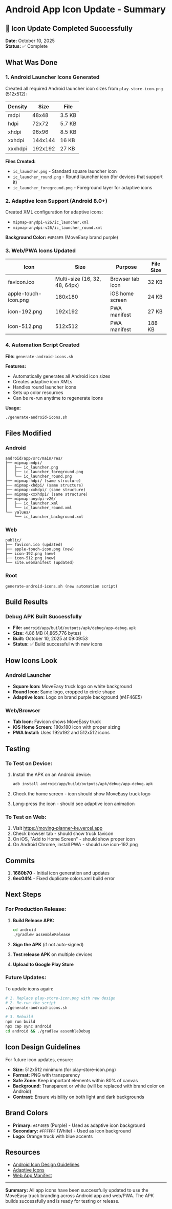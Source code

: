 # Android App Icon Update - Summary

## 🎨 Icon Update Completed Successfully

**Date:** October 10, 2025  
**Status:** ✅ Complete

## What Was Done

### 1. **Android Launcher Icons Generated**

Created all required Android launcher icon sizes from `play-store-icon.png` (512x512):

| Density | Size | File |
|---------|------|------|
| mdpi | 48x48 | 3.5 KB |
| hdpi | 72x72 | 5.7 KB |
| xhdpi | 96x96 | 8.5 KB |
| xxhdpi | 144x144 | 16 KB |
| xxxhdpi | 192x192 | 27 KB |

**Files Created:**
- `ic_launcher.png` - Standard square launcher icon
- `ic_launcher_round.png` - Round launcher icon (for devices that support it)
- `ic_launcher_foreground.png` - Foreground layer for adaptive icons

### 2. **Adaptive Icon Support (Android 8.0+)**

Created XML configuration for adaptive icons:
- `mipmap-anydpi-v26/ic_launcher.xml`
- `mipmap-anydpi-v26/ic_launcher_round.xml`

**Background Color:** `#4F46E5` (MoveEasy brand purple)

### 3. **Web/PWA Icons Updated**

| Icon | Size | Purpose | File Size |
|------|------|---------|-----------|
| favicon.ico | Multi-size (16, 32, 48, 64px) | Browser tab icon | 32 KB |
| apple-touch-icon.png | 180x180 | iOS home screen | 24 KB |
| icon-192.png | 192x192 | PWA manifest | 27 KB |
| icon-512.png | 512x512 | PWA manifest | 188 KB |

### 4. **Automation Script Created**

**File:** `generate-android-icons.sh`

**Features:**
- Automatically generates all Android icon sizes
- Creates adaptive icon XMLs
- Handles round launcher icons
- Sets up color resources
- Can be re-run anytime to regenerate icons

**Usage:**
```bash
./generate-android-icons.sh
```

## Files Modified

### Android
```
android/app/src/main/res/
├── mipmap-mdpi/
│   ├── ic_launcher.png
│   ├── ic_launcher_foreground.png
│   └── ic_launcher_round.png
├── mipmap-hdpi/ (same structure)
├── mipmap-xhdpi/ (same structure)
├── mipmap-xxhdpi/ (same structure)
├── mipmap-xxxhdpi/ (same structure)
├── mipmap-anydpi-v26/
│   ├── ic_launcher.xml
│   └── ic_launcher_round.xml
└── values/
    └── ic_launcher_background.xml
```

### Web
```
public/
├── favicon.ico (updated)
├── apple-touch-icon.png (new)
├── icon-192.png (new)
├── icon-512.png (new)
└── site.webmanifest (updated)
```

### Root
```
generate-android-icons.sh (new automation script)
```

## Build Results

### Debug APK Built Successfully
- **File:** `android/app/build/outputs/apk/debug/app-debug.apk`
- **Size:** 4.86 MB (4,865,776 bytes)
- **Built:** October 10, 2025 at 09:09:53
- **Status:** ✅ Build successful with new icons

## How Icons Look

### Android Launcher
- **Square Icon:** MoveEasy truck logo on white background
- **Round Icon:** Same logo, cropped to circle shape
- **Adaptive Icon:** Logo on brand purple background (#4F46E5)

### Web/Browser
- **Tab Icon:** Favicon shows MoveEasy truck
- **iOS Home Screen:** 180x180 icon with proper sizing
- **PWA Install:** Uses 192x192 and 512x512 icons

## Testing

### To Test on Device:
1. Install the APK on an Android device:
   ```bash
   adb install android/app/build/outputs/apk/debug/app-debug.apk
   ```

2. Check the home screen - icon should show MoveEasy truck logo

3. Long-press the icon - should see adaptive icon animation

### To Test on Web:
1. Visit https://moving-planner-ke.vercel.app
2. Check browser tab - should show truck favicon
3. On iOS, "Add to Home Screen" - should show proper icon
4. On Android Chrome, install PWA - should use icon-192.png

## Commits

1. **1680b70** - Initial icon generation and updates
2. **6ec04f4** - Fixed duplicate colors.xml build error

## Next Steps

### For Production Release:

1. **Build Release APK:**
   ```bash
   cd android
   ./gradlew assembleRelease
   ```

2. **Sign the APK** (if not auto-signed)

3. **Test release APK** on multiple devices

4. **Upload to Google Play Store**

### Future Updates:

To update icons again:
```bash
# 1. Replace play-store-icon.png with new design
# 2. Re-run the script
./generate-android-icons.sh

# 3. Rebuild
npm run build
npx cap sync android
cd android && ./gradlew assembleDebug
```

## Icon Design Guidelines

For future icon updates, ensure:
- **Size:** 512x512 minimum (for play-store-icon.png)
- **Format:** PNG with transparency
- **Safe Zone:** Keep important elements within 80% of canvas
- **Background:** Transparent or white (will be replaced with brand color on Android)
- **Contrast:** Ensure visibility on both light and dark backgrounds

## Brand Colors

- **Primary:** `#4F46E5` (Purple) - Used as adaptive icon background
- **Secondary:** `#FFFFFF` (White) - Used as icon background
- **Logo:** Orange truck with blue accents

## Resources

- [Android Icon Design Guidelines](https://developer.android.com/guide/practices/ui_guidelines/icon_design)
- [Adaptive Icons](https://developer.android.com/guide/practices/ui_guidelines/icon_design_adaptive)
- [Web App Manifest](https://web.dev/add-manifest/)

---

**Summary:** All app icons have been successfully updated to use the MoveEasy truck branding across Android app and web/PWA. The APK builds successfully and is ready for testing or release.
